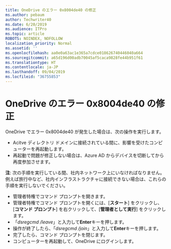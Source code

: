 ```yaml
---
title: OneDrive のエラー 0x8004de40 の修正
ms.author: pebaum
author: Techwriter40
ms.date: 6/20/2019
ms.audience: ITPro
ms.topic: article
ROBOTS: NOINDEX, NOFOLLOW
localization_priority: Normal
ms.assetid: ''
ms.openlocfilehash: aa0e0a63ac1e365a7cdce018626740446040a664
ms.sourcegitcommit: a65d196d00adb70045af5caca9828fe44b951f61
ms.translationtype: HT
ms.contentlocale: ja-JP
ms.lasthandoff: 09/04/2019
ms.locfileid: "36755853"
---
```

# <a name="fix-0x8004de40-error-in-onedrive"></a>OneDrive のエラー 0x8004de40 の修正

OneDrive でエラー 0x8004de40 が発生した場合は、次の操作を実行します。

- Acitve ディレクトリ ドメインに接続されている間に、影響を受けたコンピューターを再起動します。
- 再起動で問題が修正しない場合は、Azure AD からデバイスを切断してから再度参加させます。 

**注**: 次の手順を実行している間、社内ネットワーク上にいなければなりません。 例えば旅行中など、社内インフラストラクチャに接続できない場合は、これらの手順を実行しないでください。 

- 管理者特権でコマンド プロンプトを開きます。 
- 管理者特権でコマンド プロンプトを開くには、[**スタート**] をクリックし、[**コマンド プロンプト**] を右クリックして、[**管理者として実行**] をクリックします。
- 「*dsregcmd /leave*」と入力して**Enter**キーを押します。
- 操作が終了したら、「*dsregcmd /join*」と入力して**Enter**キーを押します。
- 完了したら、コマンド プロンプトを閉じます。
- コンピューターを再起動して、OneDrive にログインします。